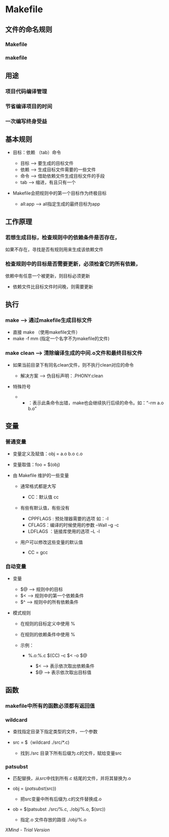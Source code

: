 # Makefile

## 文件的命名规则

### Makefile

### makefile

## 用途

### 项目代码编译管理

### 节省编译项目的时间

### 一次编写终身受益

## 基本规则

- 目标：依赖
（tab）命令

	- 目标 --> 要生成的目标文件
	- 依赖 --> 生成目标文件需要的一些文件
	- 命令 --> 借助依赖文件生成目标文件的手段
	- tab --> 缩进，有且只有一个

- Makefile会把规则中的第一个目标作为终极目标

	- all:app --> all指定生成的最终目标为app

## 工作原理

### 若想生成目标，检查规则中的依赖条件是否存在，

如果不存在，寻找是否有规则用来生成该依赖文件

### 检查规则中的目标是否需要更新，必须检查它的所有依赖，

依赖中有任意一个被更新，则目标必须更新

- 依赖文件比目标文件时间晚，则需要更新

## 执行

### make --> 通过makefile生成目标文件

- 直接 make （使用makefile文件）
- make -f mm (指定一个名字不为makefile的文件)

### make clean --> 清除编译生成的中间.o文件和最终目标文件

- 如果当前目录下有同名clean文件，则不执行clean对应的命令

	- 解决方案 --> 伪目标声明：.PHONY:clean

- 特殊符号

	- - ：表示此条命令出错，make也会继续执行后续的命令。如：“-rm a.o b.o”

## 变量

### 普通变量

- 变量定义及赋值：obj = a.o b.o c.o
- 变量取值：foo = $(obj)
- 由 Makefile 维护的一些变量

	- 通常格式都是大写

		- CC：默认值 cc

	- 有些有默认值，有些没有

		- CPPFLAGS : 预处理器需要的选项 如：-I
		- CFLAGS：编译的时候使用的参数 –Wall –g -c
		- LDFLAGS ：链接库使用的选项 –L -l

	- 用户可以修改这些变量的默认值

		- CC = gcc

### 自动变量

- 变量

	- $@ --> 规则中的目标
	- $< --> 规则中的第一个依赖条件
	- $^ --> 规则中的所有依赖条件

- 模式规则

	- 在规则的目标定义中使用 %
	- 在规则的依赖条件中使用 %
	- 示例：

		- %.o:%.c
	$(CC) –c  $< -o $@

			- $< --> 表示依次取出依赖条件
			- $@ --> 表示依次取出目标值

## 函数

### makefile中所有的函数必须都有返回值

### wildcard

- 查找指定目录下指定类型的文件，一个参数
- src = $（wildcard ./src/*.c)

	- 找到./src 目录下所有后缀为.c的文件，赋给变量src

### patsubst

- 匹配替换，从src中找到所有.c 结尾的文件，并将其替换为.o
- obj = $(patsubst %.c ,%.o ,$(src))

	- 把src变量中所有后缀为.c的文件替换成.o

- ob = $(patsubst ./src/%.c, ./obj/%.o, $(src))

	- 指定.o 文件存放的路径 ./obj/%.o

*XMind - Trial Version*